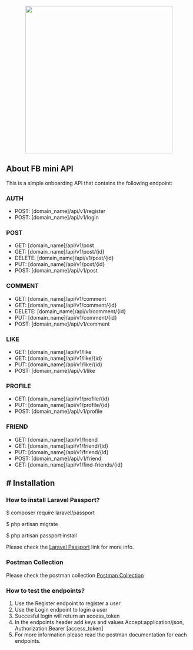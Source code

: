 <p align="center"><a href="https://laravel.com" target="_blank"><img src="https://raw.githubusercontent.com/laravel/art/master/logo-lockup/5%20SVG/2%20CMYK/1%20Full%20Color/laravel-logolockup-cmyk-red.svg" width="400"></a></p>

## About FB mini API

This is a simple onboarding API that contains the following endpoint:

### AUTH
- POST: [domain_name]/api/v1/register
- POST: [domain_name]/api/v1/login

### POST
- GET: [domain_name]/api/v1/post
- GET: [domain_name]/api/v1/post/{id}
- DELETE: [domain_name]/api/v1/post/{id}
- PUT: [domain_name]/api/v1/post/{id}
- POST: [domain_name]/api/v1/post

### COMMENT
- GET: [domain_name]/api/v1/comment
- GET: [domain_name]/api/v1/comment/{id}
- DELETE: [domain_name]/api/v1/comment/{id}
- PUT: [domain_name]/api/v1/comment/{id}
- POST: [domain_name]/api/v1/comment

### LIKE
- GET: [domain_name]/api/v1/like
- GET: [domain_name]/api/v1/like/{id}
- PUT: [domain_name]/api/v1/like/{id}
- POST: [domain_name]/api/v1/like

### PROFILE
- GET: [domain_name]/api/v1/profile/{id}
- PUT: [domain_name]/api/v1/profile/{id}
- POST: [domain_name]/api/v1/profile

### FRIEND
- GET: [domain_name]/api/v1/friend
- GET: [domain_name]/api/v1/friend/{id}
- PUT: [domain_name]/api/v1/friend/{id}
- POST: [domain_name]/api/v1/friend
- GET: [domain_name]/api/v1/find-friends/{id}

## # Installation

### How to install Laravel Passport?

$ composer require laravel/passport

$ php artisan migrate

$ php artisan passport:install

Please check the [Laravel Passport](https://laravel.com/docs/9.x/passport) link for more info. 

### Postman Collection
Please check the postman collection [Postman Collection](https://www.getpostman.com/collections/974a5d21a9d0c0f221c9)

### How to test the endpoints?

<ol>
  <li>Use the Register endpoint to register a user</li>
  <li>Use the Login endpoint to login a user</li>
  <li>Succesful login will return an access_token</li>
  <li>In the endpoints header add keys and values Accept:application/json, Authorization:Bearer [access_token]</li>
  <li>For more information please read the postman documentation for each endpoints.</li>
</ol>
